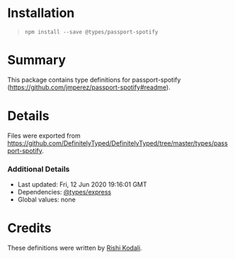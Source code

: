 # Installation
> `npm install --save @types/passport-spotify`

# Summary
This package contains type definitions for passport-spotify (https://github.com/jmperez/passport-spotify#readme).

# Details
Files were exported from https://github.com/DefinitelyTyped/DefinitelyTyped/tree/master/types/passport-spotify.

### Additional Details
 * Last updated: Fri, 12 Jun 2020 19:16:01 GMT
 * Dependencies: [@types/express](https://npmjs.com/package/@types/express)
 * Global values: none

# Credits
These definitions were written by [Rishi Kodali](https://github.com/rishikodali).
